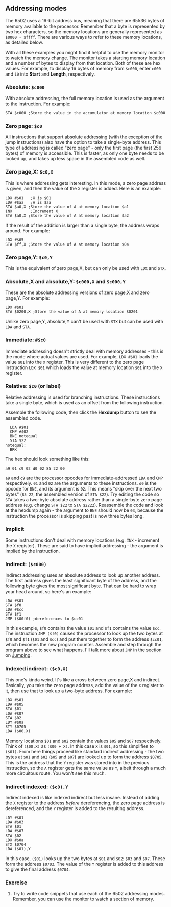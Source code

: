 ## Addressing modes

The 6502 uses a 16-bit address bus, meaning that there are 65536 bytes of
memory available to the processor. Remember that a byte is represented by two
hex characters, so the memory locations are generally represented as `$0000 -
$ffff`. There are various ways to refer to these memory locations, as detailed below.

With all these examples you might find it helpful to use the memory monitor to
watch the memory change. The monitor takes a starting memory location and a
number of bytes to display from that location. Both of these are hex values.
For example, to display 16 bytes of memory from `$c000`, enter `c000` and `10`
into **Start** and **Length**, respectively.

### Absolute: `$c000` ###

With absolute addressing, the full memory location is used as the argument to the instruction. For example:

    STA $c000 ;Store the value in the accumulator at memory location $c000

### Zero page: `$c0` ###

All instructions that support absolute addressing (with the exception of the jump
instructions) also have the option to take a single-byte address. This type of
addressing is called "zero page" - only the first page (the first 256 bytes) of
memory is accessible. This is faster, as only one byte needs to be looked up,
and takes up less space in the assembled code as well.

### Zero page,X: `$c0,X` ###

This is where addressing gets interesting. In this mode, a zero page address is given, and then the value of the `X` register is added. Here is an example:

    LDX #$01   ;X is $01
    LDA #$aa   ;A is $aa
    STA $a0,X ;Store the value of A at memory location $a1
    INX        ;Increment X
    STA $a0,X ;Store the value of A at memory location $a2

If the result of the addition is larger than a single byte, the address wraps around. For example:

    LDX #$05
    STA $ff,X ;Store the value of A at memory location $04

### Zero page,Y: `$c0,Y` ###

This is the equivalent of zero page,X, but can only be used with `LDX` and `STX`.

### Absolute,X and absolute,Y: `$c000,X` and `$c000,Y` ###

These are the absolute addressing versions of zero page,X and zero page,Y. For example:

    LDX #$01
    STA $0200,X ;Store the value of A at memory location $0201

Unlike zero page,Y, absolute,Y can't be used with `STX` but can be used with `LDA` and `STA`.

### Immediate: `#$c0` ###

Immediate addressing doesn't strictly deal with memory addresses - this is the
mode where actual values are used. For example, `LDX #$01` loads the value
`$01` into the `X` register. This is very different to the zero page
instruction `LDX $01` which loads the value at memory location `$01` into the
`X` register.

### Relative: `$c0` (or label) ###

Relative addressing is used for branching instructions. These instructions take
a single byte, which is used as an offset from the following instruction.

Assemble the following code, then click the **Hexdump** button to see the assembled code.

```6502
  LDA #$01
  CMP #$02
  BNE notequal
  STA $22
notequal:
  BRK
```

The hex should look something like this:

    a9 01 c9 02 d0 02 85 22 00

`a9` and `c9` are the processor opcodes for immediate-addressed `LDA` and `CMP`
respectively. `01` and `02` are the arguments to these instructions. `d0` is
the opcode for `BNE`, and its argument is `02`. This means "skip over the next
two bytes" (`85 22`, the assembled version of `STA $22`). Try editing the code
so `STA` takes a two-byte absolute address rather than a single-byte zero page
address (e.g. change `STA $22` to `STA $2222`). Reassemble the code and look at
the hexdump again - the argument to `BNE` should now be `03`, because the
instruction the processor is skipping past is now three bytes long.

### Implicit ###

Some instructions don't deal with memory locations (e.g. `INX` - increment the
`X` register). These are said to have implicit addressing - the argument is
implied by the instruction.

### Indirect: `($c000)` ###

Indirect addressing uses an absolute address to look up another address. The
first address gives the least significant byte of the address, and the
following byte gives the most significant byte. That can be hard to wrap your
head around, so here's an example:

```6502
LDA #$01
STA $f0
LDA #$cc
STA $f1
JMP ($00f0) ;dereferences to $cc01
```

In this example, `$f0` contains the value `$01` and `$f1` contains the value
`$cc`. The instruction `JMP ($f0)` causes the processor to look up the two
bytes at `$f0` and `$f1` (`$01` and `$cc`) and put them together to form the
address `$cc01`, which becomes the new program counter. Assemble and step
through the program above to see what happens. I'll talk more about `JMP` in
the section on [Jumping](#jumping).

### Indexed indirect: `($c0,X)` ###

This one's kinda weird. It's like a cross between zero page,X and indirect.
Basically, you take the zero page address, add the value of the `X` register to
it, then use that to look up a two-byte address. For example:

```6502
LDX #$01
LDA #$05
STA $01
LDA #$07
STA $02
LDY #$0a
STY $0705
LDA ($00,X)
```

Memory locations `$01` and `$02` contain the values `$05` and `$07`
respectively. Think of `($00,X)` as `($00 + X)`. In this case `X` is `$01`, so
this simplifies to `($01)`. From here things proceed like standard indirect
addressing - the two bytes at `$01` and `$02` (`$05` and `$07`) are looked up
to form the address `$0705`.  This is the address that the `Y` register was
stored into in the previous instruction, so the `A` register gets the same
value as `Y`, albeit through a much more circuitous route. You won't see this
much.


### Indirect indexed: `($c0),Y` ###

Indirect indexed is like indexed indirect but less insane. Instead of adding
the `X` register to the address *before* dereferencing, the zero page address
is dereferenced, and the `Y` register is added to the resulting address.

```6502
LDY #$01
LDA #$03
STA $01
LDA #$07
STA $02
LDX #$0a
STX $0704
LDA ($01),Y
```

In this case, `($01)` looks up the two bytes at `$01` and `$02`: `$03` and
`$07`. These form the address `$0703`. The value of the `Y` register is added
to this address to give the final address `$0704`.

### Exercise ###

1. Try to write code snippets that use each of the 6502 addressing modes.
   Remember, you can use the monitor to watch a section of memory.

